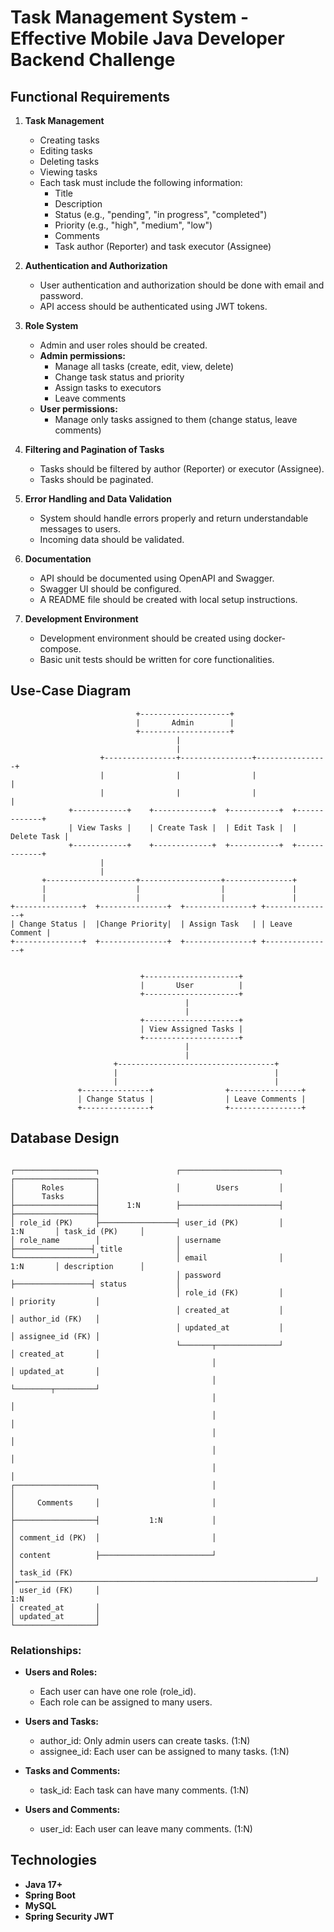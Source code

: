# Task Management System - Effective Mobile Java Developer Backend Challenge

## Functional Requirements

1. **Task Management**
    - Creating tasks
    - Editing tasks
    - Deleting tasks
    - Viewing tasks
    - Each task must include the following information:
        - Title
        - Description
        - Status (e.g., "pending", "in progress", "completed")
        - Priority (e.g., "high", "medium", "low")
        - Comments
        - Task author (Reporter) and task executor (Assignee)

2. **Authentication and Authorization**
    - User authentication and authorization should be done with email and password.
    - API access should be authenticated using JWT tokens.

3. **Role System**
    - Admin and user roles should be created.
    - **Admin permissions:**
        - Manage all tasks (create, edit, view, delete)
        - Change task status and priority
        - Assign tasks to executors
        - Leave comments
    - **User permissions:**
        - Manage only tasks assigned to them (change status, leave comments)

4. **Filtering and Pagination of Tasks**
    - Tasks should be filtered by author (Reporter) or executor (Assignee).
    - Tasks should be paginated.

5. **Error Handling and Data Validation**
    - System should handle errors properly and return understandable messages to users.
    - Incoming data should be validated.

6. **Documentation**
    - API should be documented using OpenAPI and Swagger.
    - Swagger UI should be configured.
    - A README file should be created with local setup instructions.

7. **Development Environment**
    - Development environment should be created using docker-compose.
    - Basic unit tests should be written for core functionalities.


## Use-Case Diagram

```plaintext
                            +--------------------+                    
                            |       Admin        |
                            +--------------------+
                                     |
                                     |
                    +----------------+----------------+----------------+
                    |                |                |                |
                    |                |                |                |                   
             +------------+    +-------------+  +-----------+  +-------------+                           
             | View Tasks |    | Create Task |  | Edit Task |  | Delete Task |
             +------------+    +-------------+  +-----------+  +-------------+
                    |
                    |
       +--------------------+------------------+---------------+
       |                    |                  |               |
       |                    |                  |               | 
+---------------+  +---------------+  +---------------+ +---------------+
| Change Status |  |Change Priority|  | Assign Task   | | Leave Comment |
+---------------+  +---------------+  +---------------+ +---------------+

```
```plaintext

                             +---------------------+
                             |       User          |
                             +---------------------+
                                       |         
                                       |   
                             +---------------------+  
                             | View Assigned Tasks |  
                             +---------------------+  
                                       |
                                       |
                       +-----------------------------------+
                       |                                   |
                       |                                   |
               +---------------+                +----------------+
               | Change Status |                | Leave Comments |
               +---------------+                +----------------+
```

## Database Design

```plaintext

┌──────────────────┐                 ┌──────────────────────┐                 ┌──────────────────┐
│      Roles       │                 │        Users         │                 │      Tasks       │
├──────────────────┤      1:N        ├──────────────────────┤                 ├──────────────────┤
│ role_id (PK)     ├─────────────────┤ user_id (PK)         │       1:N       │ task_id (PK)     │
│ role_name        │                 │ username             ├─────────────────┤ title            │
└──────────────────┘                 │ email                │       1:N       │ description      │
                                     │ password             ├─────────────────┤ status           │
                                     │ role_id (FK)         │                 │ priority         │
                                     │ created_at           │                 │ author_id (FK)   │
                                     │ updated_at           │                 │ assignee_id (FK) │
                                     └───────┬──────────────┘                 │ created_at       │
                                             │                                │ updated_at       │
                                             │                                └────────┬─────────┘
                                             │                                         │
                                             │                                         │
                                             │                                         │
                                             │                                         │
                                             │                                         │
┌──────────────────┐                         │                                         │
│     Comments     │                         │                                         │
├──────────────────┤           1:N           │                                         │
│ comment_id (PK)  │                         │                                         │
│ content          ├─────────────────────────┘                                         │
│ task_id (FK)     │←──────────────────────────────────────────────────────────────────┘
│ user_id (FK)     │                                                    1:N
│ created_at       │
│ updated_at       │
└──────────────────┘
```
### Relationships:

- **Users and Roles:**

   - Each user can have one role (role_id).
   - Each role can be assigned to many users.


- **Users and Tasks:** 
  - author_id: Only admin users can create tasks. (1:N)
  - assignee_id: Each user can be assigned to many tasks. (1:N)


- **Tasks and Comments:**
  - task_id: Each task can have many comments. (1:N)


- **Users and Comments:**
  - user_id: Each user can leave many comments. (1:N)



 
## Technologies
- **Java 17+**
- **Spring Boot**
- **MySQL**
- **Spring Security JWT**
